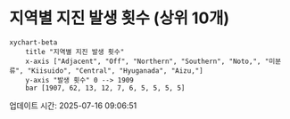 # 지역별 지진 발생 횟수 (상위 10개)

```mermaid
xychart-beta
    title "지역별 지진 발생 횟수"
    x-axis ["Adjacent", "Off", "Northern", "Southern", "Noto,", "미분류", "Kiisuido", "Central", "Hyuganada", "Aizu,"]
    y-axis "발생 횟수" 0 --> 1909
    bar [1907, 62, 13, 12, 7, 6, 5, 5, 5, 5]
```

업데이트 시간: 2025-07-16 09:06:51

